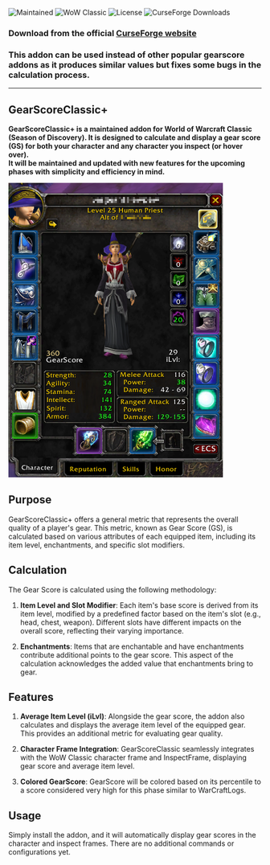 ![Maintained](https://img.shields.io/badge/Maintained%3F-yes-green.svg)
![WoW Classic](https://img.shields.io/badge/WoW%20Classic-v1.15.0-9cf.svg)
![License](https://img.shields.io/badge/license-MIT-green.svg)
![CurseForge Downloads](https://img.shields.io/curseforge/dt/958792)


### Download from the official [CurseForge website](https://www.curseforge.com/wow/addons/gearscoreclassic)


### This addon can be used instead of other popular gearscore addons as it produces similar values but fixes some bugs in the calculation process.  
--- 
GearScoreClassic+
------------------

**GearScoreClassic+ is a maintained addon for World of Warcraft Classic (Season of Discovery). It is designed to calculate and display a gear score (GS) for both your character and any character you inspect (or hover over).  
It will be maintained and updated with new features for the upcoming phases with simplicity and efficiency in mind.**

![CharacterFrame](pictures/GearScoreClassic+.png)


## Purpose

GearScoreClassic+ offers a general metric that represents the overall quality of a player's gear. This metric, known as Gear Score (GS), is calculated based on various attributes of each equipped item, including its item level, enchantments, and specific slot modifiers.  

## Calculation

The Gear Score is calculated using the following methodology:

1. **Item Level and Slot Modifier**: Each item's base score is derived from its item level, modified by a predefined factor based on the item's slot (e.g., head, chest, weapon). Different slots have different impacts on the overall score, reflecting their varying importance.

2. **Enchantments**: Items that are enchantable and have enchantments contribute additional points to the gear score. This aspect of the calculation acknowledges the added value that enchantments bring to gear.



## Features

1. **Average Item Level (iLvl)**: Alongside the gear score, the addon also calculates and displays the average item level of the equipped gear. This provides an additional metric for evaluating gear quality.

2. **Character Frame Integration**: GearScoreClassic seamlessly integrates with the WoW Classic character frame and InspectFrame, displaying gear score and average item level.

4. **Colored GearScore**: GearScore will be colored based on its percentile to a score considered very high for this phase similar to WarCraftLogs.

## Usage

Simply install the addon, and it will automatically display gear scores in the character and inspect frames. There are no additional commands or configurations yet.
